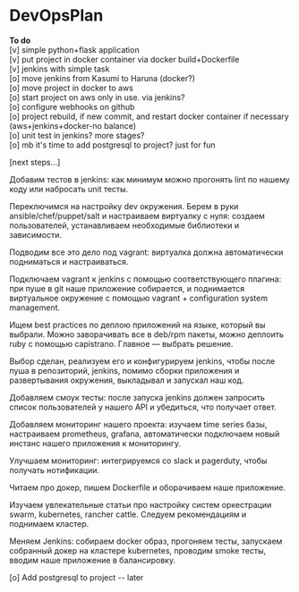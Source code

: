 # DevOpsPlan
<b>To do</b><br/>
[v] simple python+flask application<br/>
[v] put project in docker container via docker build+Dockerfile<br/>
[v] jenkins with simple task <br/>
[o] move jenkins from Kasumi to Haruna (docker?) <br/>
[o] move project in docker to aws <br/>
[o] start project on aws only in use. via jenkins? <br/>
[o] configure webhooks on github<br/>
[o] project rebuild, if new commit, and restart docker container if necessary (aws+jenkins+docker-no balance) <br/>
[o] unit test in jenkins? more stages? <br/>
[o] mb it's time to add postgresql to project? just for fun <br/>

[next steps...] <br/>

Добавим тестов в jenkins: как минимум можно прогонять lint по нашему коду или набросать unit тесты.

Переключимся на настройку dev окружения. Берем в руки ansible/chef/puppet/salt и настраиваем виртуалку с нуля: создаем пользователей, устанавливаем необходимые библиотеки и зависимости.

Подводим все это дело под vagrant: виртуалка должна автоматически подниматься и настраиваться.

Подключаем vagrant к jenkins с помощью соответствующего плагина: при пуше в git наше приложение собирается, и поднимается виртуальное окружение с помощью vagrant + configuration system management.

Ищем best practices по деплою приложений на языке, который вы выбрали. Можно заворачивать все в deb/rpm пакеты, можно деплоить ruby с помощью capistrano. Главное — выбрать решение.

Выбор сделан, реализуем его и конфигурируем jenkins, чтобы после пуша в репозиторий, jenkins, помимо сборки приложения и развертывания окружения, выкладывал и запускал наш код.

Добавляем смоук тесты: после запуска jenkins должен запросить список пользователей у нашего API и убедиться, что получает ответ.

Добавляем мониторинг нашего проекта: изучаем time series базы, настраиваем prometheus, grafana, автоматически подключаем новый инстанс нашего приложения к мониторингу.

Улучшаем мониторинг: интегрируемся со slack и pagerduty, чтобы получать нотификации.

Читаем про докер, пишем Dockerfile и оборачиваем наше приложение.

Изучаем увлекательные статьи про настройку систем оркестрации swarm, kubernetes, rancher cattle. Следуем рекомендациям и поднимаем кластер.

Меняем Jenkins: собираем docker образ, прогоняем тесты, запускаем собранный докер на кластере kubernetes, проводим smoke тесты, вводим наше приложение в балансировку.

[o] Add postgresql to project -- later<br/>